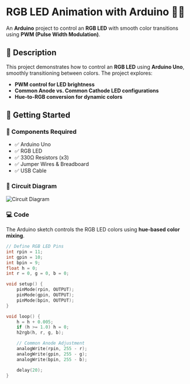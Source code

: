# RGB LED Animation with Arduino 🎨💡

An **Arduino** project to control an **RGB LED** with smooth color transitions using **PWM (Pulse Width Modulation)**.


## 📜 Description
This project demonstrates how to control an **RGB LED** using **Arduino Uno**, smoothly transitioning between colors. The project explores:
- **PWM control for LED brightness**
- **Common Anode vs. Common Cathode LED configurations**
- **Hue-to-RGB conversion for dynamic colors**

## 🚀 Getting Started
### 🔧 Components Required
- ✅ Arduino Uno
- ✅ RGB LED
- ✅ 330Ω Resistors (x3)
- ✅ Jumper Wires & Breadboard
- ✅ USB Cable

### 🔌 Circuit Diagram
![Circuit Diagram](Circuit_Diagram.png)

### 💻 Code
The Arduino sketch controls the RGB LED colors using **hue-based color mixing**.

```cpp
// Define RGB LED Pins
int rpin = 11;
int gpin = 10;
int bpin = 9;
float h = 0;
int r = 0, g = 0, b = 0;

void setup() {
    pinMode(rpin, OUTPUT);
    pinMode(gpin, OUTPUT);
    pinMode(bpin, OUTPUT);
}

void loop() {
    h = h + 0.005;
    if (h >= 1.0) h = 0;
    h2rgb(h, r, g, b);

    // Common Anode Adjustment
    analogWrite(rpin, 255 - r);
    analogWrite(gpin, 255 - g);
    analogWrite(bpin, 255 - b);

    delay(20);
}
